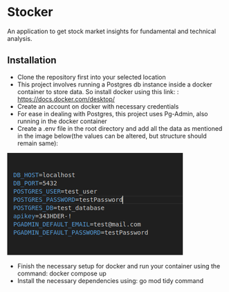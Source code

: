 # Stocker

An application to get stock market insights for fundamental and technical analysis.

## Installation

- Clone the repository first into your selected location
- This project involves running a Postgres db instance inside a docker container to store data. So install docker using this link: : https://docs.docker.com/desktop/
- Create an account on docker with necessary credentials 
- For ease in dealing with Postgres, this project uses Pg-Admin, also running in the docker container
- Create a .env file in the root directory and add all the data as mentioned in the image below(the values can be altered, but structure should remain same):

![create .env file](static/images/create_env.png)

- Finish the necessary setup for docker and run your container using the command: docker compose up
- Install the necessary dependencies using: go mod tidy command

 


